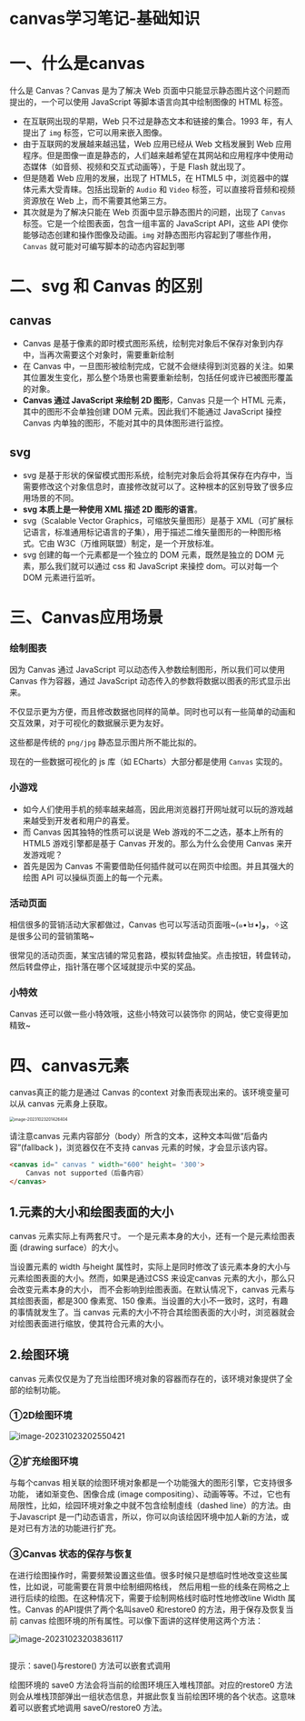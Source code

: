 # canvas学习笔记-基础知识

# 一、什么是canvas

什么是 Canvas？Canvas 是为了解决 Web 页面中只能显示静态图片这个问题而提出的，一个可以使用 JavaScript 等脚本语言向其中绘制图像的 HTML 标签。

- 在互联网出现的早期，Web 只不过是静态文本和链接的集合。1993 年，有人提出了 `img` 标签，它可以用来嵌入图像。
- 由于互联网的发展越来越迅猛，Web 应用已经从 Web 文档发展到 Web 应用程序。但是图像一直是静态的，人们越来越希望在其网站和应用程序中使用动态媒体（如音频、视频和交互式动画等），于是 Flash 就出现了。
- 但是随着 Web 应用的发展，出现了 HTML5，在 HTML5 中，浏览器中的媒体元素大受青睐。包括出现新的 `Audio` 和 `Video` 标签，可以直接将音频和视频资源放在 Web 上，而不需要其他第三方。
- 其次就是为了解决只能在 Web 页面中显示静态图片的问题，出现了 `Canvas` 标签。它是一个绘图表面，包含一组丰富的 JavaScript API，这些 API 使你能够动态创建和操作图像及动画。`img` 对静态图形内容起到了哪些作用，`Canvas` 就可能对可编写脚本的动态内容起到哪

# 二、svg 和 Canvas 的区别

## canvas

+ Canvas 是基于像素的即时模式图形系统，绘制完对象后不保存对象到内存中，当再次需要这个对象时，需要重新绘制
+ 在 Canvas 中，一旦图形被绘制完成，它就不会继续得到浏览器的关注。如果其位置发生变化，那么整个场景也需要重新绘制，包括任何或许已被图形覆盖的对象。
+ **Canvas 通过 JavaScript 来绘制 2D 图形**，Canvas 只是一个 HTML 元素，其中的图形不会单独创建 DOM 元素。因此我们不能通过 JavaScript 操控 Canvas 内单独的图形，不能对其中的具体图形进行监控。

## svg

+ svg 是基于形状的保留模式图形系统，绘制完对象后会将其保存在内存中，当需要修改这个对象信息时，直接修改就可以了。这种根本的区别导致了很多应用场景的不同。
+ **svg 本质上是一种使用 XML 描述 2D 图形的语言**。
+ svg（Scalable Vector Graphics，可缩放矢量图形）是基于 XML（可扩展标记语言，标准通用标记语言的子集），用于描述二维矢量图形的一种图形格式。它由 W3C（万维网联盟）制定，是一个开放标准。
+ svg 创建的每一个元素都是一个独立的 DOM 元素，既然是独立的 DOM 元素，那么我们就可以通过 css 和 JavaScript 来操控 dom。可以对每一个 DOM 元素进行监听。

# 三、Canvas应用场景

### 绘制图表

因为 Canvas 通过 JavaScript 可以动态传入参数绘制图形，所以我们可以使用 Canvas 作为容器，通过 JavaScript 动态传入的参数将数据以图表的形式显示出来。

不仅显示更为方便，而且修改数据也同样的简单。同时也可以有一些简单的动画和交互效果，对于可视化的数据展示更为友好。

这些都是传统的 `png/jpg` 静态显示图片所不能比拟的。

现在的一些数据可视化的 js 库（如 ECharts）大部分都是使用 `Canvas` 实现的。

### 小游戏

- 如今人们使用手机的频率越来越高，因此用浏览器打开网址就可以玩的游戏越来越受到开发者和用户的喜爱。
- 而 Canvas 因其独特的性质可以说是 Web 游戏的不二之选，基本上所有的 HTML5 游戏引擎都是基于 Canvas 开发的。那么为什么会使用 Canvas 来开发游戏呢？
- 首先是因为 Canvas 不需要借助任何插件就可以在网页中绘图。并且其强大的绘图 API 可以操纵页面上的每一个元素。

### 活动页面

相信很多的营销活动大家都做过，Canvas 也可以写活动页面哦~(๑•̀ㅂ•́)و，✧这是很多公司的营销策略~

很常见的活动页面，某宝店铺的常见套路，模拟转盘抽奖。点击按钮，转盘转动，然后转盘停止，指针落在哪个区域就提示中奖的奖品。

### 小特效

Canvas 还可以做一些小特效哦，这些小特效可以装饰你 的网站，使它变得更加精致~

# 四、canvas元素

canvas真正的能力是通过 Canvas 的context 对象而表现出来的。该环境变量可以从 canvas 元素身上获取。

<img src="./assets/image-20231023201426404.png" alt="image-20231023201426404" style="zoom:50%;" />

请注意canvas 元素内容部分（body）所含的文本，这种文本叫做“后备内容”(fallback )，浏览器仅在不支持 canvas 元素的时候，才会显示该内容。

```html
<canvas id=" canvas " width="600" height= '300'> 
	Canvas not supported（后备内容）
</canvas>
```

## 1.元素的大小和绘图表面的大小

canvas 元素实际上有两套尺寸。 一个是元素本身的大小，还有一个是元素绘图表面 (drawing surface）的大小。

当设置元素的 width 与height 属性时，实际上是同时修改了该元素本身的大小与元素绘图表面的大小。然而，如果是通过CSS 来设定canvas 元素的大小，那么只会改变元素本身的大小， 而不会影响到绘图表面。在默认情况下，canvas 元素与其绘图表面，都是300 像素宽、150 像素。当设置的大小不一致时，这时，有趣的事情就发生了。当 canvas 元素的大小不符合其绘图表面的大小时，浏览器就会对绘图表面进行缩放，使其符合元素的大小。

## 2.绘图环境

canvas 元素仅仅是为了充当绘图环境对象的容器而存在的，该环境对象提供了全部的绘制功能。

### ①2D绘图环境

![image-20231023202550421](./assets/image-20231023202550421.png)

### ②扩充绘图环境

与每个canvas 相关联的绘图环境对象都是一个功能强大的图形引擎，它支持很多功能， 诸如渐变色、困像合成 (image compositing）、动画等等。不过，它也有局限性，比如，绘园环境对象之中就不包含绘制虛线（dashed line）的方法。由于Javascript 是一门动态语言，所以，你可以向该绘因环境中加人新的方法，或是对已有方法的功能进行扩充。

### ③Canvas 状态的保存与恢复

在进行绘图操作时，需要频繁设置这些值。很多时候只是想临时性地改变这些属性，比如说，可能需要在背景中绘制细网格线， 然后用粗一些的线条在网格之上进行后续的绘图。在这种情况下，需要于绘制网格线时临时性地修改line Width 属性。Canvas 的API提供了两个名叫save0 和restore0 的方法，用于保存及恢复当前 canvas 绘图环境的所有属性。可以像下面讲的这样使用这两个方法：

![image-20231023203836117](./assets/image-20231023203836117.png)

```

```

提示：save()与restore() 方法可以嵌套式调用

绘图环境的 save0 方法会将当前的绘图环境压入堆栈顶部。对应的restore0 方法则会从堆栈顶部弹出一组状态信息，并据此恢复当前绘困环境的各个状态。这意味着可以嵌套式地调用 saveO/restore0 方法。

